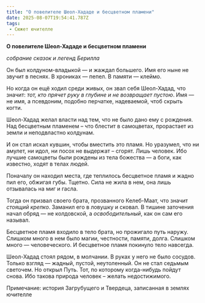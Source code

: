 ```yaml
---
title: "О повелителе Шеол-Хададе и бесцветном пламени"
date: 2025-08-07T19:54:41.787Z
tags:
 - Сюжет ючителле
---
```


**О повелителе Шеол-Хададе и бесцветном пламени**

*собрание сказок и легенд Берилла*

Он был колдуном-владыкой — и жаждал большего. Имя его ныне не звучит в
песнях. В хрониках — пепел. В памяти — клеймо.

Но когда он ещё ходил среди живых, он звал себя Шеол-Хадад, что значит:
*тот, кто прячет руку в глубине и не возвращает пустою*. Имя — не имя, а
псевдоним, подобно перчатке, надеваемой, чтоб скрыть когти.

Шеол-Хадад желал власти над тем, что не было дано ему с рождения. Над
бесцветным пламенем – что блестит в самоцветах, прорастает из земли и
неподвластно колдунам.

И он стал искал кувшин, чтобы вместить это пламя. Но уразумел, что ни
амулет, ни идол, ни посох не выдержат – сгорят. Лишь человек. Ибо лучшие
самоцветы были рождены из тела божества — а боги, как известно, ходят в
телах людей.

Поначалу он находил места, где теплилось бесцветное пламя и жадно пил
его, обжигая губы. Тщетно. Сила не жила в нем, она лишь отзывалась на
миг и гасла.

Тогда он призвал своего брата, прозванного Келеб-Маат, что значит
*стоящий крепко*. Заманил его в ловушку и сковал. В тишине заточения
начал обряд — не колдовской, а *освободительный*, как он сам его
называл.

Бесцветное пламя входило в тело брата, но прожигало путь наружу. Слишком
много в нем было магии, честности, памяти, долга. Слишком много —
человеческого. И бесцветное пламя покинуло тело навсегда.  
  
Шеол-Хадад стоял рядом, в молчании. В руках у него не было сосудов.
Только взгляд — жадный, пустой, неутоленный. Он не стал седьмым
светочем. Но открыл Путь. Тот, по которому когда-нибудь пойдут снова.
Ибо такова природа человек – желать недостижимого.

Примечание: история Загрубущего и Твердеца, записанная в землях ючителле
